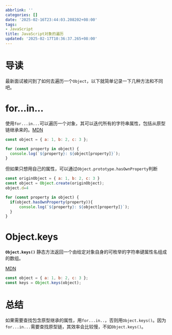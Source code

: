 ```yaml
---
abbrlink: ''
categories: []
date: '2025-02-16T23:44:03.208202+08:00'
tags:
- JavaScript
title: JavaScript对象的遍历
updated: '2025-02-17T10:36:37.265+08:00'
---
```

# 导读

最新面试被问到了如何去遍历一个`Object`，以下就简单记录一下几种方法和不同吧。

# for...in...

使用`for...in...`可以遍历一个对象，其可以迭代所有的字符串属性，包括从原型链继承来的。[MDN](https://developer.mozilla.org/zh-CN/docs/Web/JavaScript/Reference/Statements/for...in)

```js
const object = { a: 1, b: 2, c: 3 };

for (const property in object) {
  console.log(`${property}: ${object[property]}`);
}
```

但如果只想用自己的属性，可以通过`Object.prototype.hasOwnProperty`判断

```js
const originObject = { a: 1, b: 2, c: 3 }
const object = Object.create(originObject);
object.d=4

for (const property in object) {
  if(object.hasOwnProperty(property)){
      console.log(`${property}: ${object[property]}`);
  }
}
```

# Object.keys

**`Object.keys()`** 静态方法返回一个由给定对象自身的可枚举的字符串键属性名组成的数组。

[MDN](https://developer.mozilla.org/zh-CN/docs/Web/JavaScript/Reference/Global_Objects/Object/keys)

```js
const object = { a: 1, b: 2, c: 3 };
const keys = Object.keys(object);
```

# 总结

如果需要查找包含原型继承的属性，用`for...in..`，否则用`Object.keys()`。因为`for...in...`需要查找原型链，其效率会比较慢，不如`Object.keys()`。
